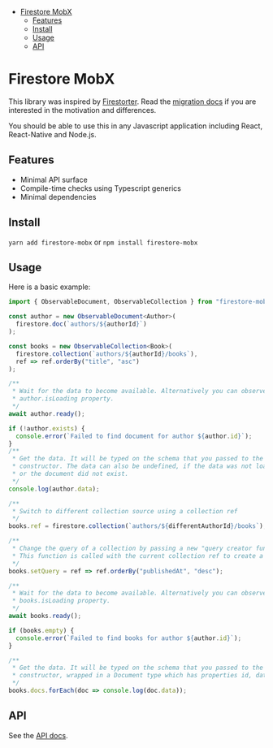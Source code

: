 - [Firestore MobX](#Firestore-MobX)
  - [Features](#Features)
  - [Install](#Install)
  - [Usage](#Usage)
  - [API](#API)

# Firestore MobX

This library was inspired by
[Firestorter](https://github.com/IjzerenHein/firestorter). Read the [migration
docs](/docs/migrate-from-firestorter.md) if you are interested in the motivation
and differences.

You should be able to use this in any Javascript application including React,
React-Native and Node.js.

## Features

- Minimal API surface
- Compile-time checks using Typescript generics
- Minimal dependencies

## Install

`yarn add firestore-mobx` or `npm install firestore-mobx`

## Usage

Here is a basic example:

```ts
import { ObservableDocument, ObservableCollection } from "firestore-mobx";

const author = new ObservableDocument<Author>(
  firestore.doc(`authors/${authorId}`)
);

const books = new ObservableCollection<Book>(
  firestore.collection(`authors/${authorId}/books`),
  ref => ref.orderBy("title", "asc")
);

/**
 * Wait for the data to become available. Alternatively you can observe the
 * author.isLoading property.
 */
await author.ready();

if (!author.exists) {
  console.error(`Failed to find document for author ${author.id}`);
}
/**
 * Get the data. It will be typed on the schema that you passed to the
 * constructor. The data can also be undefined, if the data was not loaded yet
 * or the document did not exist.
 */
console.log(author.data);

/**
 * Switch to different collection source using a collection ref
 */
books.ref = firestore.collection(`authors/${differentAuthorId}/books`);

/**
 * Change the query of a collection by passing a new "query creator function".
 * This function is called with the current collection ref to create a new query.
 */
books.setQuery = ref => ref.orderBy("publishedAt", "desc");

/**
 * Wait for the data to become available. Alternatively you can observe the
 * books.isLoading property.
 */
await books.ready();

if (books.empty) {
  console.error(`Failed to find books for author ${author.id}`);
}

/**
 * Get the data. It will be typed on the schema that you passed to the
 * constructor, wrapped in a Document type which has properties id, data, ref.
 */
books.docs.forEach(doc => console.log(doc.data));
```

## API

See the [API docs](/docs/api.md).
